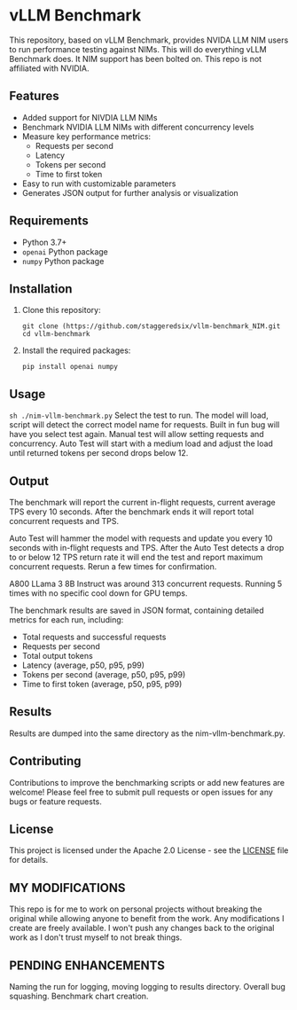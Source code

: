 # vLLM Benchmark

This repository, based on vLLM Benchmark, provides NVIDA LLM NIM users to run performance testing against NIMs. This will do everything vLLM Benchmark does. It NIM support has been bolted on. This repo is not affiliated with NVIDIA.

## Features

- Added support for NIVDIA LLM NIMs
- Benchmark NVIDIA LLM NIMs with different concurrency levels
- Measure key performance metrics:
  - Requests per second
  - Latency
  - Tokens per second
  - Time to first token
- Easy to run with customizable parameters
- Generates JSON output for further analysis or visualization

## Requirements

- Python 3.7+
- `openai` Python package
- `numpy` Python package

## Installation

1. Clone this repository:
   ```
   git clone (https://github.com/staggeredsix/vllm-benchmark_NIM.git
   cd vllm-benchmark
   ```

2. Install the required packages:
   ```
   pip install openai numpy
   ```

## Usage
   ```sh ./nim-vllm-benchmark.py```
Select the test to run.
The model will load, script will detect the correct model name for requests.
Built in fun bug will have you select test again.
Manual test will allow setting requests and concurrency.
Auto Test will start with a medium load and adjust the load until returned tokens per second drops below 12.



## Output
The benchmark will report the current in-flight requests, current average TPS every 10 seconds.
After the benchmark ends it will report total concurrent requests and TPS.

Auto Test will hammer the model with requests and update you every 10 seconds with in-flight requests and TPS.
After the Auto Test detects a drop to or below 12 TPS return rate it will end the test and report maximum concurrent requests.
Rerun a few times for confirmation.

A800 LLama 3 8B Instruct was around 313 concurrent requests. Running 5 times with no specific cool down for GPU temps.

The benchmark results are saved in JSON format, containing detailed metrics for each run, including:

- Total requests and successful requests
- Requests per second
- Total output tokens
- Latency (average, p50, p95, p99)
- Tokens per second (average, p50, p95, p99)
- Time to first token (average, p50, p95, p99)

## Results

Results are dumped into the same directory as the nim-vllm-benchmark.py.

## Contributing

Contributions to improve the benchmarking scripts or add new features are welcome! Please feel free to submit pull requests or open issues for any bugs or feature requests.

## License

This project is licensed under the Apache 2.0 License - see the [LICENSE](LICENSE) file for details.

## MY MODIFICATIONS

This repo is for me to work on personal projects without breaking the original while allowing anyone to benefit from the work. Any modifications I create are freely available. I won't push any changes back to the original work as I don't trust myself to not break things.

## PENDING ENHANCEMENTS

Naming the run for logging, moving logging to results directory. Overall bug squashing. Benchmark chart creation.
